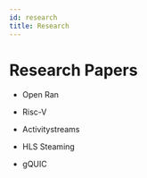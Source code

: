 ```yaml
---
id: research
title: Research
---
```



# Research Papers 

* Open Ran

* Risc-V 

* Activitystreams 

* HLS Steaming 

* gQUIC 

